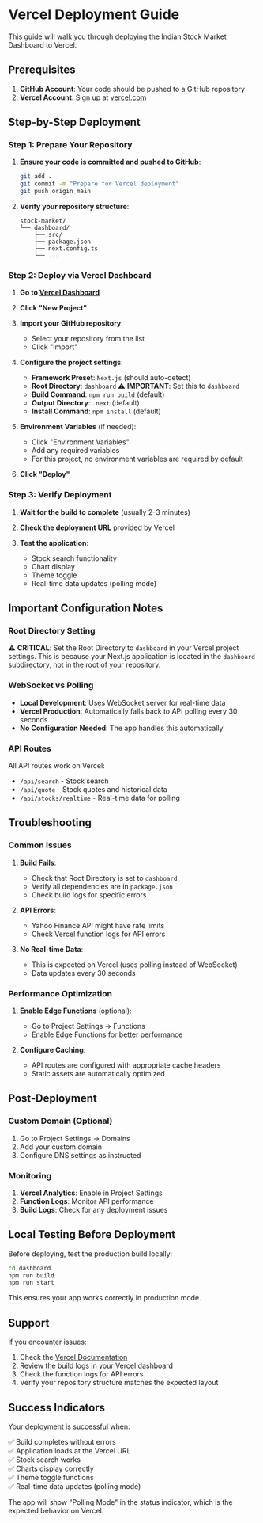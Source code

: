 # Vercel Deployment Guide

This guide will walk you through deploying the Indian Stock Market Dashboard to Vercel.

## Prerequisites

1. **GitHub Account**: Your code should be pushed to a GitHub repository
2. **Vercel Account**: Sign up at [vercel.com](https://vercel.com)

## Step-by-Step Deployment

### Step 1: Prepare Your Repository

1. **Ensure your code is committed and pushed to GitHub**:
   ```bash
   git add .
   git commit -m "Prepare for Vercel deployment"
   git push origin main
   ```

2. **Verify your repository structure**:
   ```
   stock-market/
   └── dashboard/
       ├── src/
       ├── package.json
       ├── next.config.ts
       └── ...
   ```

### Step 2: Deploy via Vercel Dashboard

1. **Go to [Vercel Dashboard](https://vercel.com/dashboard)**

2. **Click "New Project"**

3. **Import your GitHub repository**:
   - Select your repository from the list
   - Click "Import"

4. **Configure the project settings**:
   - **Framework Preset**: `Next.js` (should auto-detect)
   - **Root Directory**: `dashboard` ⚠️ **IMPORTANT**: Set this to `dashboard`
   - **Build Command**: `npm run build` (default)
   - **Output Directory**: `.next` (default)
   - **Install Command**: `npm install` (default)

5. **Environment Variables** (if needed):
   - Click "Environment Variables"
   - Add any required variables
   - For this project, no environment variables are required by default

6. **Click "Deploy"**

### Step 3: Verify Deployment

1. **Wait for the build to complete** (usually 2-3 minutes)

2. **Check the deployment URL** provided by Vercel

3. **Test the application**:
   - Stock search functionality
   - Chart display
   - Theme toggle
   - Real-time data updates (polling mode)

## Important Configuration Notes

### Root Directory Setting

⚠️ **CRITICAL**: Set the Root Directory to `dashboard` in your Vercel project settings. This is because your Next.js application is located in the `dashboard` subdirectory, not in the root of your repository.

### WebSocket vs Polling

- **Local Development**: Uses WebSocket server for real-time data
- **Vercel Production**: Automatically falls back to API polling every 30 seconds
- **No Configuration Needed**: The app handles this automatically

### API Routes

All API routes work on Vercel:
- `/api/search` - Stock search
- `/api/quote` - Stock quotes and historical data
- `/api/stocks/realtime` - Real-time data for polling

## Troubleshooting

### Common Issues

1. **Build Fails**:
   - Check that Root Directory is set to `dashboard`
   - Verify all dependencies are in `package.json`
   - Check build logs for specific errors

2. **API Errors**:
   - Yahoo Finance API might have rate limits
   - Check Vercel function logs for API errors

3. **No Real-time Data**:
   - This is expected on Vercel (uses polling instead of WebSocket)
   - Data updates every 30 seconds

### Performance Optimization

1. **Enable Edge Functions** (optional):
   - Go to Project Settings → Functions
   - Enable Edge Functions for better performance

2. **Configure Caching**:
   - API routes are configured with appropriate cache headers
   - Static assets are automatically optimized

## Post-Deployment

### Custom Domain (Optional)

1. Go to Project Settings → Domains
2. Add your custom domain
3. Configure DNS settings as instructed

### Monitoring

1. **Vercel Analytics**: Enable in Project Settings
2. **Function Logs**: Monitor API performance
3. **Build Logs**: Check for any deployment issues

## Local Testing Before Deployment

Before deploying, test the production build locally:

```bash
cd dashboard
npm run build
npm run start
```

This ensures your app works correctly in production mode.

## Support

If you encounter issues:

1. Check the [Vercel Documentation](https://vercel.com/docs)
2. Review the build logs in your Vercel dashboard
3. Check the function logs for API errors
4. Verify your repository structure matches the expected layout

## Success Indicators

Your deployment is successful when:

✅ Build completes without errors  
✅ Application loads at the Vercel URL  
✅ Stock search works  
✅ Charts display correctly  
✅ Theme toggle functions  
✅ Real-time data updates (polling mode)  

The app will show "Polling Mode" in the status indicator, which is the expected behavior on Vercel. 